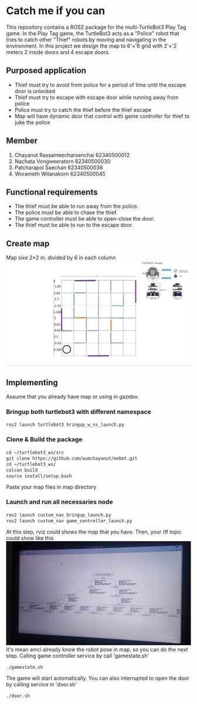 # Catch me if you can
This repository contains a ROS2 package for the multi-TurtleBot3 Play Tag game. In the Play Tag game, the TurtleBot3 acts as a "Police" robot that tries to catch other "Thief" robots by moving and navigating in the environment. In this project we design the map to 6'×'6 grid with 2'×'2 meters 2 inside doors and 4 escape doors.

## Purposed application
- Thief must try to avoid from police for a period of time until the escape door is unlocked
- Thief must try to escape with escape door while running away from police
- Police must try to catch the thief before the thief escape
- Map will have dynamic door that control with game controller for thief to juke the police

## Member
1. Chayanut Rassameecharoenchai 62340500012
2. Nachata Vongweeratorn 62340500030
3. Patcharapol Saechan 62340500036
4. Worameth Witanakorn 62340500045

## Functional requirements
- The thief must be able to run away from the police.
- The police must be able to chase the thief.
- The game controller must be able to open-close the door.
- The thief must be able to run to the escape door.

## Create map
Map sixe 2*2 m. divided by 6 in each column
![mobot](images/map1.jpg)

## Implementing
Assume that you already have map or using in gazebo.
### Bringup both turtlebot3 with different namespace
```
ros2 launch turtlebot3 bringup_w_ns_launch.py
```
### Clone & Build the package
```
cd ~/turtlebot3_ws/src
git clone https://github.com/aumchayanut/mobot.git
cd ~/turtlebot3_ws/
colcon build
source install/setup.bash
```
Paste your map files in map directory
### Launch and run all necessaries node
```
ros2 launch custom_nav bringup_launch.py
ros2 launch custom_nav game_controller_launch.py
```
At this step, rviz could shows the map that you have. Then, your /tf topic could show like this
![mobot](images/S__41312259.jpg)
It's mean amcl already know the robot pose in map, so you can do the next step. Calling game controller service by call 'gamestate.sh'
```
./gamestate.sh
```
The game will start automatically. You can also interrupted to open the door by calling service in 'door.sh'
```
./door.sh
```
